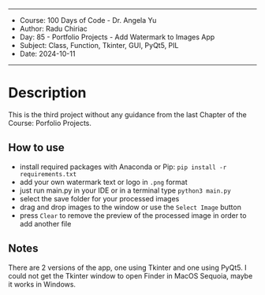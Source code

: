 
**********************************************************************
*    Course: 100 Days of Code - Dr. Angela Yu
*    Author: Radu Chiriac
*    Day: 85 - Portfolio Projects - Add Watermark to Images App
*    Subject: Class, Function, Tkinter, GUI, PyQt5, PIL
*    Date: 2024-10-11
**********************************************************************


# Description

This is the third project without any guidance from the last Chapter of the Course: Porfolio Projects.

## How to use
- install required packages with Anaconda or Pip: `pip install -r requirements.txt`
- add your own watermark text or logo in `.png` format
- just run main.py in your IDE or in a terminal type `python3 main.py`
- select the save folder for your processed images
- drag and drop images to the window or use the `Select Image` button
- press `Clear` to remove the preview of the processed image in order to add another file

## Notes
There are 2 versions of the app, one using Tkinter and one using PyQt5. I could not get the Tkinter window to open Finder in MacOS Sequoia, maybe it works in Windows.
